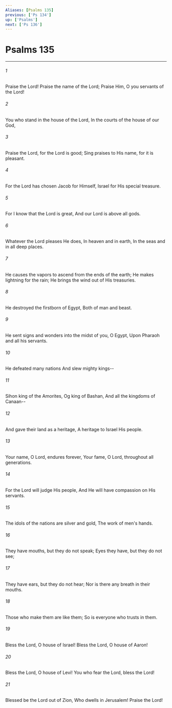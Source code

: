 ```yaml
---
Aliases: [Psalms 135]
previous: ['Ps 134']
up: ['Psalms']
next: ['Ps 136']
---
```

# Psalms 135

***


###### 1 
Praise the Lord! Praise the name of the Lord; Praise Him, O you servants of the Lord! 

###### 2 
You who stand in the house of the Lord, In the courts of the house of our God, 

###### 3 
Praise the Lord, for the Lord is good; Sing praises to His name, for it is pleasant. 

###### 4 
For the Lord has chosen Jacob for Himself, Israel for His special treasure. 

###### 5 
For I know that the Lord is great, And our Lord is above all gods. 

###### 6 
Whatever the Lord pleases He does, In heaven and in earth, In the seas and in all deep places. 

###### 7 
He causes the vapors to ascend from the ends of the earth; He makes lightning for the rain; He brings the wind out of His treasuries. 

###### 8 
He destroyed the firstborn of Egypt, Both of man and beast. 

###### 9 
He sent signs and wonders into the midst of you, O Egypt, Upon Pharaoh and all his servants. 

###### 10 
He defeated many nations And slew mighty kings-- 

###### 11 
Sihon king of the Amorites, Og king of Bashan, And all the kingdoms of Canaan-- 

###### 12 
And gave their land as a heritage, A heritage to Israel His people. 

###### 13 
Your name, O Lord, endures forever, Your fame, O Lord, throughout all generations. 

###### 14 
For the Lord will judge His people, And He will have compassion on His servants. 

###### 15 
The idols of the nations are silver and gold, The work of men's hands. 

###### 16 
They have mouths, but they do not speak; Eyes they have, but they do not see; 

###### 17 
They have ears, but they do not hear; Nor is there any breath in their mouths. 

###### 18 
Those who make them are like them; So is everyone who trusts in them. 

###### 19 
Bless the Lord, O house of Israel! Bless the Lord, O house of Aaron! 

###### 20 
Bless the Lord, O house of Levi! You who fear the Lord, bless the Lord! 

###### 21 
Blessed be the Lord out of Zion, Who dwells in Jerusalem! Praise the Lord!

